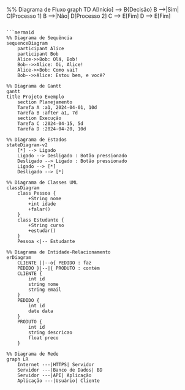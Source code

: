 %% Diagrama de Fluxo
graph TD
    A[Início] --> B{Decisão}
    B -->|Sim| C[Processo 1]
    B -->|Não| D[Processo 2]
    C --> E[Fim]
    D --> E[Fim]
```

```mermaid
%% Diagrama de Sequência
sequenceDiagram
    participant Alice
    participant Bob
    Alice->>Bob: Olá, Bob!
    Bob-->>Alice: Oi, Alice!
    Alice->>Bob: Como vai?
    Bob-->>Alice: Estou bem, e você?
```

```mermaid
%% Diagrama de Gantt
gantt
title Projeto Exemplo
    section Planejamento
    Tarefa A :a1, 2024-04-01, 10d
    Tarefa B :after a1, 7d
    section Execução
    Tarefa C :2024-04-15, 5d
    Tarefa D :2024-04-20, 10d
```

```mermaid
%% Diagrama de Estados
stateDiagram-v2
    [*] --> Ligado
    Ligado --> Desligado : Botão pressionado
    Desligado --> Ligado : Botão pressionado
    Ligado --> [*]
    Desligado --> [*]
```

```mermaid
%% Diagrama de Classes UML
classDiagram
    class Pessoa {
        +String nome
        +int idade
        +falar()
    }
    class Estudante {
        +String curso
        +estudar()
    }
    Pessoa <|-- Estudante
```

```mermaid
%% Diagrama de Entidade-Relacionamento
erDiagram
    CLIENTE ||--o{ PEDIDO : faz
    PEDIDO }|--|{ PRODUTO : contém
    CLIENTE {
        int id
        string nome
        string email
    }
    PEDIDO {
        int id
        date data
    }
    PRODUTO {
        int id
        string descricao
        float preco
    }
```

```mermaid
%% Diagrama de Rede
graph LR
    Internet ---|HTTPS| Servidor
    Servidor ---|Banco de Dados| BD
    Servidor ---|API| Aplicação
    Aplicação ---|Usuário| Cliente
